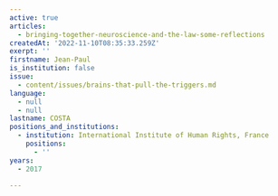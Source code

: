 ```yaml
---
active: true
articles:
  - bringing-together-neuroscience-and-the-law-some-reflections
createdAt: '2022-11-10T08:35:33.259Z'
exerpt: ''
firstname: Jean-Paul
is_institution: false
issue:
  - content/issues/brains-that-pull-the-triggers.md
language:
  - null
  - null
lastname: COSTA
positions_and_institutions:
  - institution: International Institute of Human Rights, France
    positions:
      - ''
years:
  - 2017

---
```

